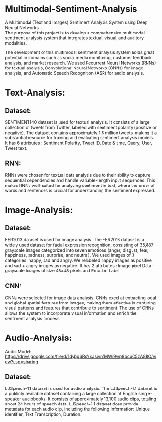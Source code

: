 # Multimodal-Sentiment-Analysis
A Multimodal (Text and Images) Sentiment Analysis System using Deep Neural Networks  
The purpose of this project is to develop a comprehensive multimodal sentiment analysis system that integrates textual, visual, and auditory modalities.

The development of this multimodal sentiment analysis system holds great potential in domains such as social media monitoring, customer feedback analysis, and market research.
We used Recurrent Neural Networks (RNNs) for textual analysis, Convolutional Neural Networks (CNNs) for image analysis, and Automatic Speech Recognition (ASR) for audio analysis.

# Text-Analysis:
## Dataset:
SENTIMENT140 dataset is used for textual analysis.
It consists of a large collection of tweets from Twitter, labeled with sentiment polarity (positive or negative).
The dataset contains approximately 1.6 million tweets, making it a substantial resource for training and evaluating sentiment analysis models.
It has 6 attributes : Sentiment Polarity, Tweet ID, Date & time, Query, User, Tweet text.


## RNN:
RNNs were chosen for textual data analysis due to their ability to capture sequential dependencies and handle variable-length input sequences. This makes RNNs well-suited for analyzing sentiment in text, where the order of words and sentences is crucial for understanding the sentiment expressed.


# Image-Analysis:
## Dataset:
FER2013 dataset is used for image analysis.
The FER2013 dataset is a widely used dataset for facial expression recognition, consisting of 35,887 grayscale images categorized into seven emotions (anger, disgust, fear, happiness, sadness, surprise, and neutral).
We used images of 3 categories: happy, sad and angry. We relabeled happy images as positive and sad + angry images as negative.
It has 2 attributes :  Image pixel Data -  grayscale images of size 48x48 pixels and  Emotion Label

## CNN:
CNNs were selected for image data analysis. CNNs excel at extracting local and global spatial features from images, making them effective in capturing visual patterns and features that contribute to sentiment. The use of CNNs allows the system to incorporate visual information and enrich the sentiment analysis process.


# Audio-Analysis:
Audio Model: https://drive.google.com/file/d/1dybg6RsVxJsivnfMWi9wp8bcuC5zA8RO/view?usp=sharing

## Dataset:
LJSpeech-1.1 dataset is used for audio analysis.
The LJSpeech-1.1 dataset is a publicly available dataset containing a large collection of English single-speaker audiobooks. 
It consists of approximately 13,100 audio clips, totaling about 24 hours of speech data.
LJSpeech-1.1 dataset does provide metadata for each audio clip, including the following information: Unique identifier, Text Transcription, Duration.

